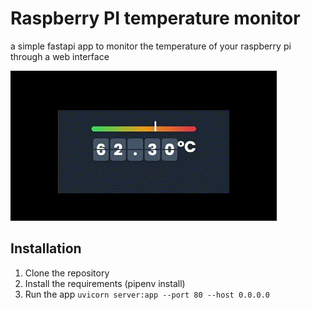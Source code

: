 # Raspberry PI temperature monitor

a simple fastapi app to monitor the temperature of your raspberry pi through a web interface

![demo](demo.gif)

## Installation

1. Clone the repository
2. Install the requirements (pipenv install)
3. Run the app `uvicorn server:app --port 80 --host 0.0.0.0`
